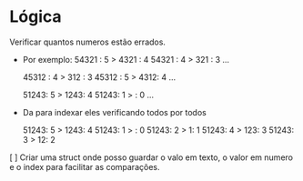# Lógica

Verificar quantos numeros estão errados.

- Por exemplo: 
	54321 : 5 > 4321 : 4
	54321 : 4 > 321 : 3
	...
	
	45312 : 4 > 312 : 3
	45312 : 5 > 4312: 4
	...
	
	51243: 5 > 1243: 4
	51243: 1 >  : 0
	...

* Da para indexar eles verificando todos por todos

	51243: 5 > 1243: 4
	51243: 1 >  : 0
	51243: 2 > 1: 1
	51243: 4 > 123: 3
	51243: 3 > 12: 2
	
[ ] Criar uma struct onde posso guardar o valo em texto, o valor em numero e o index para facilitar as comparações.